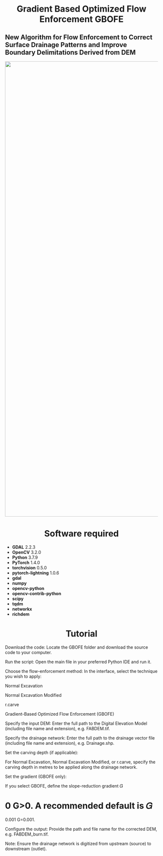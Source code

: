 # <h1 align="center"> Gradient Based Optimized Flow Enforcement GBOFE

## New Algorithm for Flow Enforcement to Correct Surface Drainage Patterns and Improve Boundary Delimitations Derived from DEM
<p align="center"> 
  <img src="https://github.com/user-attachments/assets/b7073e1f-812d-49da-a8d7-6f569e1c8540"width="1500">
</p> 

<h1 align="center">Software required</h1>

- **GDAL** 2.2.3  
- **OpenCV** 3.2.0  
- **Python** 3.7.9  
- **PyTorch** 1.4.0  
- **torchvision** 0.5.0  
- **pytorch-lightning** 1.0.6  
- **gdal**  
- **numpy**  
- **opencv-python**  
- **opencv-contrib-python**  
- **scipy**  
- **tqdm**  
- **networkx**  
- **richdem**

<h1 align="center">Tutorial</h1>
Download the code: Locate the GBOFE folder and download the source code to your computer.

Run the script: Open the main file in your preferred Python IDE and run it.

Choose the flow-enforcement method: In the interface, select the technique you wish to apply:

Normal Excavation

Normal Excavation Modified

r.carve

Gradient-Based Optimized Flow Enforcement (GBOFE)

Specify the input DEM: Enter the full path to the Digital Elevation Model (including file name and extension), e.g. FABDEM.tif.

Specify the drainage network: Enter the full path to the drainage vector file (including file name and extension), e.g. Drainage.shp.

Set the carving depth (if applicable):

For Normal Excavation, Normal Excavation Modified, or r.carve, specify the carving depth in metres to be applied along the drainage network.

Set the gradient (GBOFE only):

If you select GBOFE, define the slope-reduction gradient 
𝐺
>
0
G>0. A recommended default is 
𝐺
=
0.001
G=0.001.

Configure the output: Provide the path and file name for the corrected DEM, e.g. FABDEM_burn.tif.

Note: Ensure the drainage network is digitized from upstream (source) to downstream (outlet).
